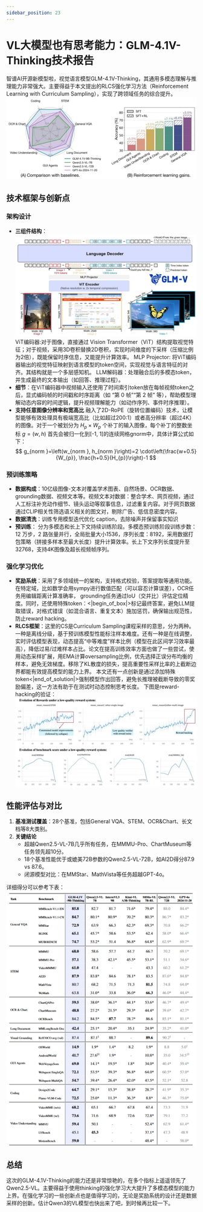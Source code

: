 ```yaml
---
sidebar_position: 23
---
```



# VL大模型也有思考能力：GLM-4.1V-Thinking技术报告

智谱AI开源新模型啦，视觉语言模型GLM-4.1V-Thinking，其通用多模态理解与推理能力非常强大。主要得益于本文提出的RLCS强化学习方法（Reinforcement Learning with Curriculum Sampling），实现了跨领域任务的综合提升。
![img](img/GLM_V_overview.jpeg)
## 技术框架与创新点
### 架构设计
- **三组件结构**：
![img](img/GLM_V_structure.jpeg)
ViT编码器:对于图像，直接通过 Vision Transformer（ViT）结构提取视觉特征；对于视频，采用3D卷积替换2D卷积，实现时间维度的下采样（压缩比例为2倍），既能保留时序信息，又能提升计算效率。
MLP Projector: 将ViT编码器输出的视觉特征映射到语言模型的token空间，实现视觉与语言特征的对齐。其结构就是一个多层感知机。
LLM解码器：处理融合后的多模态token，并生成最终的文本输出（如回答、推理过程）。
- **细节**：在ViT编码器中视频输入还使用了时间索引token放在每帧视频token之后，显式编码帧的时间戳和时序距离（如 “第 0 帧”“第 2 帧” 等），帮助模型理解动态内容的时间逻辑，提升视频理解能力（如动作序列、事件时序推理）。
- **支持任意图像分辨率和宽高比**
融入了2D-RoPE（旋转位置编码）技术，让模型能够有效处理具有极端宽高比（比如超过200:1）或者高分辨率（超过4K）的图像。对于一个被划分为 $H_p\times W_p$ 个补丁的输入图像，每个补丁的整数坐标 $g=(w, h)$ 首先会被归一化到[-1, 1]的连续网格gnorm中，具体计算公式如下：
$$ g_{norm }=\left(w_{norm }, h_{norm }\right)=2 \cdot\left(\frac{w+0.5}{W_{p}}, \frac{h+0.5}{H_{p}}\right)-1 $$

### 预训练策略
- **数据构成**：10亿级图像-文本对覆盖学术图表、自然场景、OCR数据、 grounding数据、视频文本等。视频文本对数据：整合学术、网页视频，通过人工标注补充动作细节、镜头运动等叙事信息，过滤重复内容。对于网页数据通过CLIP相关性筛选语义相关的图文对，剔除广告、低信息密度内容。
- **数据清洗**：训练专用模型迭代优化 caption，去除噪声并保留事实知识
- **预训练**： 分为多模态和长上下文持续训练阶段。多模态预训练阶段训练步数：12 万步，2 路张量并行，全局批量大小1536，序列长度：8192，采用数据打包策略（拼接多样本至最大长度）提升计算效率。长上下文序列长度提升至 32768，支持4K图像及超长视频帧序列。
### 强化学习优化
- **奖励系统**：采用了多领域统一的架构，支持格式校验，答案提取等通用功能。在特定域，比如数学会用sympy进行数值匹配（可以容忍计算误差），OCR任务用编辑距离计算准确率， grounding任务通过IoU（交并比）评估定位精度。同时，还使用特殊token：<|begin_of_box|>标记最终答案，避免LLM提取错误，对格式错误（如混合语言、重复文本）施加惩罚，确保输出规范性，防止reward hacking。
- **RLCS框架**：这里的CS是Curriculum Sampling课程采样的意思，分为两种。一种是离线分级，基于预训练模型性能标注样本难度。还有一种是在线调整，实时评估模型表现，动态提高“中等难度”样本比例（模型在此区间学习效率最高），降低过易/过难样本占比。论文在提高训练效率方面也做了一些尝试，使用动态采样扩展，用EMA计算oversampling比例，优先选择正误分布均衡的样本，避免无效梯度。移除了KL散度的损失，提高重要性采样比率的上截断边界都能有效提高模型的能力上界。
本文还有一点创新是通过添加特殊token<|end_of_solution|>强制模型作出回答，避免长推理被截断导致的零奖励偏差，这一方法有助于在测试时动态控制思考长度。
下图是reward-hacking的验证：
![img](img/GLM_V_improvement.jpeg)

## 性能评估与对比
1. **基准测试覆盖**：28个基准，包括General VQA、STEM、OCR&Chart、长文档等8大类别。
2. **关键结论**
    - 超越Qwen2.5-VL-7B几乎所有任务，在MMMU-Pro、ChartMuseum等任务领先超10分。
    - 18个基准性能优于或媲美72B参数的Qwen2.5-VL-72B，如AI2D得分87.9 vs 87.6。
    - 闭源模型对比：在MMStar、MathVista等任务超越GPT-4o。 

详细得分可以参考下表：![img](img/GLM_V_kpi.png)

## 总结
这次的GLM-4.1V-Thinking的能力还是非常惊艳的，在多个指标上遥遥领先了Qwen2.5-VL。主要得益于使用thinking的强化学习大大提升了多模态模型的能力上界。在强化学习的一些创新点也是值得学习的，无论是奖励系统的设计还是数据采样的创新。估计Qwen3的VL模型也快出来了吧，到时候再比较一下。
